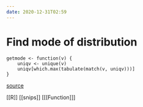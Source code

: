 ```yaml
---
date: 2020-12-31T02:59
---
```


# Find mode of distribution

	getmode <- function(v) {
   		uniqv <- unique(v)
   		uniqv[which.max(tabulate(match(v, uniqv)))]
	}

[source](https://goo.gl/F9KwrJ)

[[R]]
[[snips]]
[[[Function]]]
